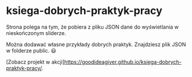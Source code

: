 # ksiega-dobrych-praktyk-pracy
Strona polega na tym, że pobiera z pliku JSON dane do wyświetlania w nieskończonym sliderze.

Można dodawać własne przykłady dobrych praktyk. Znajdziesz plik JSON w folderze public. 😃

[Zobacz projekt w akcji]https://goodideagiver.github.io/ksiega-dobrych-praktyk-pracy/.
